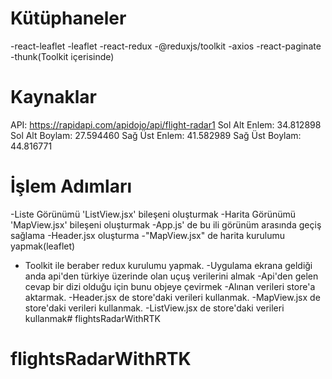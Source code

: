 # Kütüphaneler
-react-leaflet
-leaflet
-react-redux
-@reduxjs/toolkit
-axios
-react-paginate
-thunk(Toolkit içerisinde)


# Kaynaklar

API: https://rapidapi.com/apidojo/api/flight-radar1
Sol Alt Enlem: 34.812898
Sol Alt Boylam: 27.594460
Sağ Üst Enlem: 41.582989
Sağ Üst Boylam: 44.816771


# İşlem Adımları 
-Liste Görünümü 'ListView.jsx' bileşeni oluşturmak
-Harita Görünümü 'MapView.jsx' bileşeni oluşturmak
-App.js' de bu ili görünüm arasında geçiş sağlama
-Header.jsx oluşturma
-"MapView.jsx" de harita kurulumu yapmak(leaflet)
-  Toolkit ile beraber redux kurulumu yapmak.
-Uygulama ekrana geldiği anda api'den türkiye üzerinde olan uçuş verilerini almak
-Api'den gelen cevap bir dizi olduğu için bunu objeye çevirmek
-Alınan verileri store'a aktarmak.
-Header.jsx de store'daki verileri kullanmak.
-MapView.jsx de store'daki verileri kullanmak.
-ListView.jsx de store'daki verileri kullanmak# flightsRadarWithRTK
# flightsRadarWithRTK
